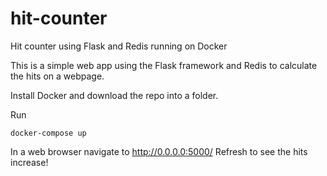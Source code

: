 # hit-counter
Hit counter using Flask and Redis running on Docker

This is a simple web app using the Flask framework and Redis to calculate the hits on a webpage.


Install Docker and download the repo into a folder.

Run 
```
docker-compose up
```
In a web browser navigate to http://0.0.0.0:5000/
Refresh to see the hits increase!
